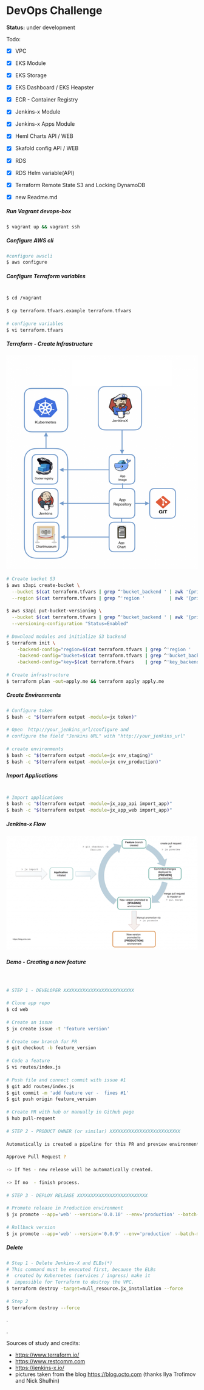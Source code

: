 # DevOps Challenge

**Status:** under development

Todo:

- [x] VPC
- [x] EKS Module
- [x] EKS Storage
- [x] EKS Dashboard / EKS Heapster
- [x] ECR - Container Registry
- [x] Jenkins-x Module
- [x] Jenkins-x Apps Module
- [x] Heml Charts    API / WEB
- [x] Skafold config API / WEB
- [x] RDS
- [x] RDS Helm variable(API)
- [x] Terraform Remote State S3 and Locking DynamoDB
- [x] new Readme.md



##### Run Vagrant devops-box

```bash
$ vagrant up && vagrant ssh
```

##### Configure AWS cli

```bash
#configure awscli
$ aws configure

```

##### Configure Terraform variables

```bash

$ cd /vagrant

$ cp terraform.tfvars.example terraform.tfvars

# configure variables
$ vi terraform.tfvars

```

##### Terraform - Create Infrastructure

<img src="img/technogies.png" alt="Jenkins X icon" />



```bash
# Create bucket S3
$ aws s3api create-bucket \
  --bucket $(cat terraform.tfvars | grep ^'bucket_backend ' | awk '{print $3}' | sed 's/\"//g') \
  --region $(cat terraform.tfvars | grep ^'region '         | awk '{print $3}' | sed 's/\"//g')

$ aws s3api put-bucket-versioning \
  --bucket $(cat terraform.tfvars | grep ^'bucket_backend ' | awk '{print $3}' | sed 's/\"//g')  \
  --versioning-configuration "Status=Enabled"

# Download modules and initialize S3 backend
$ terraform init \
    -backend-config="region=$(cat terraform.tfvars | grep ^'region '        | awk '{print $3}' | sed 's/\"//g')" \
    -backend-config="bucket=$(cat terraform.tfvars | grep ^'bucket_backend '| awk '{print $3}' | sed 's/\"//g')"  \
    -backend-config="key=$(cat terraform.tfvars    | grep ^'key_backend '   | awk '{print $3}' | sed 's/\"//g')"

# Create infrastructure
$ terraform plan -out=apply.me && terraform apply apply.me
```

##### Create Environments

```bash
# Configure token
$ bash -c "$(terraform output -module=jx token)"

# Open  http://your_jenkins_url/configure and
# configure the field "Jenkins URL" with "http://your_jenkins_url"

# create environments
$ bash -c "$(terraform output -module=jx env_staging)"
$ bash -c "$(terraform output -module=jx env_production)"
```

##### Import Applications

```bash

# Import applications
$ bash -c "$(terraform output -module=jx_app_api import_app)"
$ bash -c "$(terraform output -module=jx_app_web import_app)"
```


##### Jenkins-x Flow


<img src="img/flow.png" alt="Jenkins X icon" />



##### Demo - Creating a new feature

```bash


# STEP 1 - DEVELOPER XXXXXXXXXXXXXXXXXXXXXXXXXX

# Clone app repo
$ cd web

# Create an issue
$ jx create issue -t 'feature version'

# Create new branch for PR
$ git checkout -b feature_version

# Code a feature
$ vi routes/index.js

# Push file and connect commit with issue #1
$ git add routes/index.js
$ git commit -m 'add feature ver -  fixes #1'
$ git push origin feature_version

# Create PR with hub or manually in Github page
$ hub pull-request

# STEP 2 - PRODUCT OWNER (or similar) XXXXXXXXXXXXXXXXXXXXXXXXXX

Automatically is created a pipeline for this PR and preview environment.

Approve Pull Request ?

-> If Yes - new release will be automatically created.

-> If no  - finish process.

# STEP 3 - DEPLOY RELEASE XXXXXXXXXXXXXXXXXXXXXXXXXX

# Promote release in Production environment
$ jx promote --app='web' --version='0.0.10' --env='production' --batch-mode=true

# Rollback version
$ jx promote --app='web' --version='0.0.9' --env='production' --batch-mode=true
```

##### Delete

```bash
# Step 1 - Delete Jenkins-X and ELBs(*)
# This command must be executed first, because the ELBs
#  created by Kubernetes (services / ingress) make it
#  impossible for Terraform to destroy the VPC.
$ terraform destroy -target=null_resource.jx_installation --force

# Step 2
$ terraform destroy --force
```






.

.

Sources of study and credits:

* https://www.terraform.io/
* https://www.restcomm.com
* https://jenkins-x.io/
* pictures taken from the blog https://blog.octo.com (thanks  Ilya Trofimov and Nick Shulhin)


